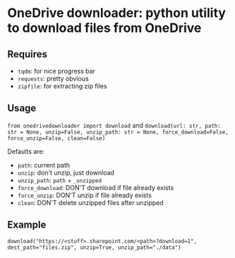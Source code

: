# OneDrive downloader: python utility to download files from OneDrive

## Requires
- `tqdm`: for nice progress bar
- `requests`: pretty obvious
- `zipfile`: for extracting zip files

## Usage
`from onedrivedownloader import download`
and
`download(url: str, path: str = None, unzip=False, unzip_path: str = None, force_download=False, force_unzip=False, clean=False)`

Defaults are:
- `path`: current path
- `unzip`: don't unzip, just download
- `unzip_path`: `path` + `_unzipped`
- `force_download`: DON'T download if file already exists
- `force_unzip`: DON'T unzip if file already exists
- `clean`: DON'T delete unzipped files after unzipped

## Example
`download("https://<stuff>.sharepoint.com/<path>?download=1", dest_path="files.zip", unzip=True, unzip_path="./data")`